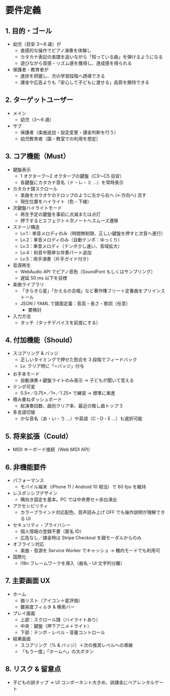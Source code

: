 # 要件定義

## 1. 目的・ゴール
- 幼児（目安 3〜6 歳）が
  - 直感的な操作でピアノ演奏を体験し
  - カタカナ表記の楽譜を追いながら「知っている曲」を弾けるようになる
  - 遊びながら音感・リズム感を獲得し、達成感を得られる
- 保護者・教育者が
  - 進捗を把握し、次の学習段階へ誘導できる
  - 課金や広告よりも「安心して子どもに渡せる」品質を期待できる

## 2. ターゲットユーザー
- メイン
  - 幼児（3〜6 歳）
- サブ
  - 保護者（楽曲追加・設定変更・課金判断を行う）
  - 幼児教育者（園・教室での利用を想定）

## 3. コア機能（Must）
- 鍵盤表示
  - 1 オクターブ〜2 オクターブの鍵盤（C3〜C5 目安）
  - 各鍵盤にカタカナ音名（ド・レ・ミ …）を常時表示
- カタカナ譜スクロール
  - 楽曲をカラオケのテロップのように左から右へ (←方向へ) 流す
  - 現在位置をハイライト（色・下線）
- 次鍵盤ハイライトモード
  - 再生予定の鍵盤を事前に点滅または点灯
  - 押下するとエフェクト＋次ノートへスムーズ遷移
- ステージ構造
  - Lv.1：単音メロディのみ（時間無制限、正しい鍵盤を押すと次音へ進行）
  - Lv.2：単音メロディのみ（自動テンポ：ゆっくり）
  - Lv.3：単音メロディ（テンポ少し速い、音域拡大）
  - Lv.4：和音や簡単な伴奏パート追加
  - Lv.5：両手演奏（片手ガイド付き）
- 音源再生
  - WebAudio API でピアノ音色（SoundFont もしくはサンプリング）
  - 遅延 50 ms 以下を目標
- 楽曲ライブラリ
  - 「きらきら星」「かえるの合唱」など著作権フリー＋定番曲をプリインストール
  - JSON / YAML で譜面定義：音高・長さ・歌詞（任意）
     - 要検討
- 入力方法
  - タッチ（タッチデバイスを前提にする）

## 4. 付加機能（Should）
- スコアリング & バッジ
  - 正しいタイミングで押せた割合を 3 段階でフィードバック
  - Lv. クリア時に「⭐️バッジ」付与
- お手本モード
  - 自動演奏＋鍵盤ライトのみ表示 → 子どもが聞いて覚える
- テンポ可変
  - 0.5×／0.75×／1×／1.25× で練習 → 標準に漸進
- 積み重ねダッシュボード
  - 総演奏回数、曲別クリア率、最近の推し曲トップ 3
- 多言語切替
  - かな音名（あ・い・う …）や英語（C・D・E …）も選択可能

## 5. 将来拡張（Could）
- MIDI キーボード接続（Web MIDI API）

## 6. 非機能要件
- パフォーマンス
  - モバイル端末（iPhone 11 / Android 10 相当）で 60 fps を維持
- レスポンシブデザイン
  - 横向き固定を基本。PC では中央寄せ＋余白演出
- アクセシビリティ
  - カラーブラインド対応配色、音声読み上げ OFF でも操作説明が理解できる UI
- セキュリティ・プライバシー
  - 個人情報の登録不要（匿名 ID）
  - 広告なし／課金時は Stripe Checkout を親モーダルからのみ
- オフライン対応
  - 楽曲・音源を Service Worker でキャッシュ → 機内モードでも利用可
- 国際化
  - i18n フレームワークを導入（曲名・UI 文字列分離）

## 7. 主要画面 UX
- ホーム
  - 曲リスト（アイコン＋星評価）
  - 難易度フィルタ & 検索バー
- プレイ画面
  - 上部：スクロール譜（ハイライトあり）
  - 中央：鍵盤（押下アニメ＋ライト）
  - 下部：テンポ・レベル・音量コントロール
- 結果画面
  - スコアリング（% & バッジ）＋次の推奨レベルへの導線
  - 「もう一度」「ホームへ」の大ボタン

## 8. リスク & 留意点
- 子どもの誤タップ → UI コンポーネント大きめ、誤課金にペアレンタルゲート
